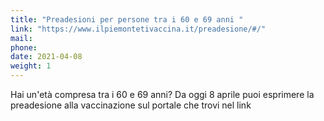 ```yaml
---
title: "Preadesioni per persone tra i 60 e 69 anni "
link: "https://www.ilpiemontetivaccina.it/preadesione/#/"
mail: 
phone: 
date: 2021-04-08
weight: 1
---
```


Hai un'età compresa tra i 60 e 69 anni? Da oggi 8 aprile puoi esprimere la preadesione alla vaccinazione sul portale che trovi nel link

